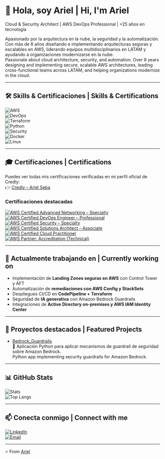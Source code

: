 # 👋 Hola, soy Ariel | Hi, I'm Ariel

Cloud & Security Architect | AWS DevOps Professional | +25 años en tecnología

Apasionado por la arquitectura en la nube, la seguridad y la automatización. Con más de 8 años diseñando e implementando arquitecturas seguras y escalables en AWS, liderando equipos multidisciplinarios en LATAM y ayudando a organizaciones modernizarse en la nube.  
Passionate about cloud architecture, security, and automation. Over 8 years designing and implementing secure, scalable AWS architectures, leading cross-functional teams across LATAM, and helping organizations modernize in the cloud.

---

## 🛠️ Skills & Certificaciones | Skills & Certifications

![AWS](https://img.shields.io/badge/AWS-Cloud-orange?logo=amazonaws)  
![DevOps](https://img.shields.io/badge/DevOps-CICD-blue?logo=githubactions)  
![Terraform](https://img.shields.io/badge/Terraform-IaC-purple?logo=terraform)  
![Python](https://img.shields.io/badge/Python-Automation-yellow?logo=python)  
![Security](https://img.shields.io/badge/Security-Governance-red?logo=datadog)  
![Docker](https://img.shields.io/badge/Docker-Containers-blue?logo=docker)  
![Linux](https://img.shields.io/badge/Linux-Admin-black?logo=linux)

---

## 🎓 Certificaciones | Certifications

Puedes ver todas mis certificaciones verificadas en mi perfil oficial de Credly:  
👉 [Credly – Ariel Seba](https://www.credly.com/users/ariel-seba/)

### Certificaciones destacadas

[![AWS Certified Advanced Networking – Specialty](https://images.credly.com/size/110x110/images/1f2b8a6b-9199-43c9-b8a9-5e3a3f56b5cc/image.png)](https://www.credly.com/badges/4d019bdf-5d02-44b3-90c0-1e4500c992f2/public_url)
[![AWS Certified DevOps Engineer – Professional](https://images.credly.com/size/110x110/images/d42acdae-1d60-4dcf-b153-85e20a6bca14/image.png)](https://www.credly.com/badges/e5cae56f-476d-4194-aefe-a41130fc3605/public_url)
[![AWS Certified Security – Specialty](https://images.credly.com/size/110x110/images/f0d0e77c-07a2-4936-9a52-3b2e1a9d41b7/image.png)](https://www.credly.com/badges/ad7e5a33-708a-43b5-8793-3f9d4605c138/public_url)
[![AWS Certified Solutions Architect – Associate](https://images.credly.com/size/110x110/images/0c1c2c3e-33a6-4b88-9a77-80838c3a4f0f/image.png)](https://www.credly.com/badges/00865112-86c0-478e-984e-a62ce49f27af/public_url)
[![AWS Certified Cloud Practitioner](https://images.credly.com/size/110x110/images/2e0f93d5-07d2-4b1a-bfce-3f9abf33b67f/image.png)](https://www.credly.com/badges/220026b8-bdc1-4948-9743-6757d984cded/public_url)
[![AWS Partner: Accreditation (Technical)](https://images.credly.com/size/110x110/images/fd9c1c53-2b60-4e46-9b4c-8ec6e9a006d8/image.png)](https://www.credly.com/badges/bf2efe4c-ff33-4185-8694-c256985496a5/public_url)

---

## 🔭 Actualmente trabajando en | Currently working on

- Implementación de **Landing Zones seguras en AWS** con Control Tower y AFT  
- Automatización de **remediaciones con AWS Config y StackSets**  
- Despliegues CI/CD en **CodePipeline + Terraform**  
- Seguridad de **IA generativa** con Amazon Bedrock Guardrails  
- Integraciones de **Active Directory on-premises y AWS IAM Identity Center**

---

## 🌟 Proyectos destacados | Featured Projects

- [Bedrock_Guardrails](https://github.com/Ariel-Seba/Bedrock_Guardrails)  
  🚀 Aplicación Python para aplicar mecanismos de guardrail de seguridad sobre Amazon Bedrock.  
  Python app implementing security guardrails for Amazon Bedrock.

---

## 📊 GitHub Stats

![Stats](https://github-readme-stats.vercel.app/api?username=Ariel-Seba&show_icons=true&theme=tokyonight)  
![Top Langs](https://github-readme-stats.vercel.app/api/top-langs/?username=Ariel-Seba&layout=compact&theme=tokyonight)

---

## 📫 Conecta conmigo | Connect with me

[![LinkedIn](https://img.shields.io/badge/LinkedIn-blue?logo=linkedin)](https://www.linkedin.com/in/ariel-a-seba/)  
[![Email](https://img.shields.io/badge/Email-arielseba@gmail.com-red?logo=gmail)](mailto:arielseba@gmail.com)

---

⭐️ From [Ariel](https://github.com/Ariel-Seba)


